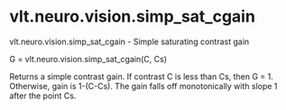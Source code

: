 # vlt.neuro.vision.simp_sat_cgain

  vlt.neuro.vision.simp_sat_cgain - Simple saturating contrast gain
 
   G = vlt.neuro.vision.simp_sat_cgain(C, Cs)
 
   Returns a simple contrast gain.  If contrast C is
   less than Cs, then G = 1.  Otherwise, gain is
   1-(C-Cs).  The gain falls off monotonically with
   slope 1 after the point Cs.
